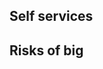 <!-- TITLE: Adoption -->
<!-- SUBTITLE: A quick summary of Adoption -->

## Self services

## Risks of big 
